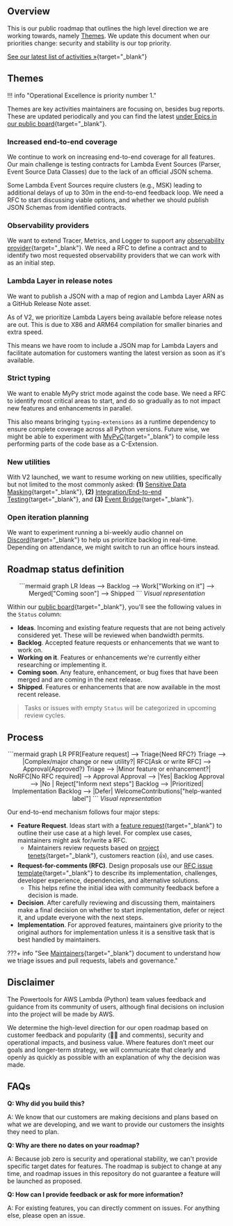 <!-- markdownlint-disable MD043 -->

## Overview

This is our public roadmap that outlines the high level direction we are working towards, namely [Themes](#themes). We update this document when our priorities change: security and stability is our top priority.

[See our latest list of activities »](https://github.com/orgs/awslabs/projects/51/views/1?query=is%3Aopen+sort%3Aupdated-desc){target="_blank"}

## Themes

!!! info "Operational Excellence is priority number 1."

Themes are key activities maintainers are focusing on, besides bug reports. These are updated periodically and you can find the latest [under Epics in our public board](https://github.com/orgs/awslabs/projects/51/views/11?query=is%3Aopen+sort%3Aupdated-desc){target="_blank"}.

### Increased end-to-end coverage

We continue to work on increasing end-to-end coverage for all features. Our main challenge is testing contracts for Lambda Event Sources (Parser, Event Source Data Classes) due to the lack of an official JSON schema.

Some Lambda Event Sources require clusters (e.g., MSK) leading to additional delays of up to 30m in the end-to-end feedback loop. We need a RFC to start discussing viable options, and whether we should publish JSON Schemas from identified contracts.

### Observability providers

We want to extend Tracer, Metrics, and Logger to support any [observability provider](https://github.com/awslabs/aws-lambda-powertools-python/issues/1433){target="_blank"}. We need a RFC to define a contract and to identify two most requested observability providers that we can work with as an initial step.

### Lambda Layer in release notes

We want to publish a JSON with a map of region and Lambda Layer ARN as a GitHub Release Note asset.

As of V2, we prioritize Lambda Layers being available before release notes are out. This is due to X86 and ARM64 compilation for smaller binaries and extra speed.

This means we have room to include a JSON map for Lambda Layers and facilitate automation for customers wanting the latest version as soon as it's available.

### Strict typing

We want to enable MyPy strict mode against the code base. We need a RFC to identify most critical areas to start, and do so gradually as to not impact new features and enhancements in parallel.

This also means bringing `typing-extensions` as a runtime dependency to ensure complete coverage across all Python versions. Future wise, we might be able to experiment with [MyPyC](https://github.com/mypyc/mypyc){target="_blank"} to compile less performing parts of the code base as a C-Extension.

### New utilities
<!-- markdownlint-disable MD013 -->
With V2 launched, we want to resume working on new utilities, specifically but not limited to the most commonly asked: **(1)** [Sensitive Data Masking](https://github.com/awslabs/aws-lambda-powertools-python/issues/1173){target="_blank"}, **(2)** [Integration/End-to-end Testing](https://github.com/awslabs/aws-lambda-powertools-python/issues/1169){target="_blank"}, and **(3)** [Event Bridge](https://github.com/awslabs/aws-lambda-powertools-python/issues/1168){target="_blank"}.

### Open iteration planning

We want to experiment running a bi-weekly audio channel on [Discord](https://discord.gg/B8zZKbbyET){target="_blank"} to help us prioritize backlog in real-time. Depending on attendance, we might switch to run an office hours instead.

## Roadmap status definition

<center>
```mermaid
graph LR
    Ideas --> Backlog --> Work["Working on it"] --> Merged["Coming soon"] --> Shipped
```
<i>Visual representation</i>
</center>

Within our [public board](https://github.com/orgs/awslabs/projects/51/views/1?query=is%3Aopen+sort%3Aupdated-desc){target="_blank"}, you'll see the following values in the `Status` column:

* **Ideas**. Incoming and existing feature requests that are not being actively considered yet. These will be reviewed when bandwidth permits.
* **Backlog**. Accepted feature requests or enhancements that we want to work on.
* **Working on it**. Features or enhancements we're currently either researching or implementing it.
* **Coming soon**. Any feature, enhancement, or bug fixes that have been merged and are coming in the next release.
* **Shipped**. Features or enhancements that are now available in the most recent release.

> Tasks or issues with empty `Status` will be categorized in upcoming review cycles.

## Process

<center>
```mermaid
graph LR
    PFR[Feature request] --> Triage{Need RFC?}
    Triage --> |Complex/major change or new utility?| RFC[Ask or write RFC] --> Approval{Approved?}
    Triage --> |Minor feature or enhancement?| NoRFC[No RFC required] --> Approval
    Approval --> |Yes| Backlog
    Approval --> |No | Reject["Inform next steps"]
    Backlog --> |Prioritized| Implementation
    Backlog --> |Defer| WelcomeContributions["help-wanted label"]
```
<i>Visual representation</i>
</center>

Our end-to-end mechanism follows four major steps:

* **Feature Request**. Ideas start with a [feature request](https://github.com/awslabs/aws-lambda-powertools-python/issues/new?assignees=&labels=feature-request%2Ctriage&template=feature_request.yml&title=Feature+request%3A+TITLE){target="_blank"} to outline their use case at a high level. For complex use cases, maintainers might ask for/write a RFC.
    * Maintainers review requests based on [project tenets](index.md#tenets){target="_blank"}, customers reaction (👍), and use cases.
* **Request-for-comments (RFC)**. Design proposals use our [RFC issue template](https://github.com/awslabs/aws-lambda-powertools-python/issues/new?assignees=&labels=RFC%2Ctriage&template=rfc.yml&title=RFC%3A+TITLE){target="_blank"} to describe its implementation, challenges, developer experience, dependencies, and alternative solutions.
    * This helps refine the initial idea with community feedback before a decision is made.
* **Decision**. After carefully reviewing and discussing them, maintainers make a final decision on whether to start implementation, defer or reject it, and update everyone with the next steps.
* **Implementation**. For approved features, maintainers give priority to the original authors for implementation unless it is a sensitive task that is best handled by maintainers.

???+ info "See [Maintainers](https://github.com/awslabs/aws-lambda-powertools-python/blob/develop/MAINTAINERS.md){target="_blank"} document to understand how we triage issues and pull requests, labels and governance."

## Disclaimer

The Powertools for AWS Lambda (Python) team values feedback and guidance from its community of users, although final decisions on inclusion into the project will be made by AWS.

We determine the high-level direction for our open roadmap based on customer feedback and popularity (👍🏽 and comments), security and operational impacts, and business value. Where features don’t meet our goals and longer-term strategy, we will communicate that clearly and openly as quickly as possible with an explanation of why the decision was made.

## FAQs

**Q: Why did you build this?**

A: We know that our customers are making decisions and plans based on what we are developing, and we want to provide our customers the insights they need to plan.

**Q: Why are there no dates on your roadmap?**

A: Because job zero is security and operational stability, we can't provide specific target dates for features. The roadmap is subject to change at any time, and roadmap issues in this repository do not guarantee a feature will be launched as proposed.

**Q: How can I provide feedback or ask for more information?**

A: For existing features, you can directly comment on issues. For anything else, please open an issue.
